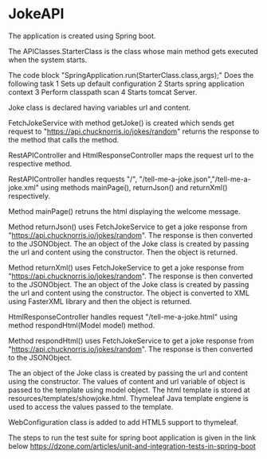 # JokeAPI
The application is created using Spring boot.

The APIClasses.StarterClass is the class whose main method gets executed when the system starts. 

The code block "SpringApplication.run(StarterClass.class,args);" Does the following task
1 Sets up default configuration
2 Starts spring application context
3 Perform classpath scan
4 Starts tomcat Server.

Joke class is declared having variables url and content.

FetchJokeService with method getJoke() is created which sends get request to "https://api.chucknorris.io/jokes/random" returns the response
to the method that calls the method.

RestAPIController and HtmlResponseController maps the request url to the respective method.

RestAPIController handles requests "/", "/tell-me-a-joke.json","/tell-me-a-joke.xml" using methods mainPage(), returnJson() and returnXml() respectively.

Method mainPage() retruns the html displaying the welcome message.

Method returnJson() uses FetchJokeService to get a joke response from "https://api.chucknorris.io/jokes/random". The response is then converted to the JSONObject. 
The an object of the Joke class is created by passing the url and content using the constructor. Then the object is returned.

Method returnXml() uses FetchJokeService to get a joke response from "https://api.chucknorris.io/jokes/random". The response is then converted to the JSONObject. 
The an object of the Joke class is created by passing the url and content using the constructor. The object is converted to XML using FasterXML library and then the 
object is returned.

HtmlResponseController handles request "/tell-me-a-joke.html" using method respondHtml(Model model) method.

Method respondHtml() uses FetchJokeService to get a joke response from "https://api.chucknorris.io/jokes/random". The response is then converted to the JSONObject. 

The an object of the Joke class is created by passing the url and content using the constructor. The values of content and url variable of object is passed to the
template using model object. The html template is stored at resources/templates/showjoke.html. Thymeleaf Java template engiene is used to access the values passed
to the template.

WebConfiguration class is added to add HTML5 support to thymeleaf.

The steps to run the test suite for spring boot application is given in the link below
https://dzone.com/articles/unit-and-integration-tests-in-spring-boot
